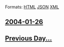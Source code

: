 
Formats: [HTML](2004/01/26/index.html)  [JSON](2004/01/26/index.json)  [XML](2004/01/26/index.xml)  

## [2004-01-26](/news/2004/01/26/index.md)

## [Previous Day...](/news/2004/01/25/index.md)

